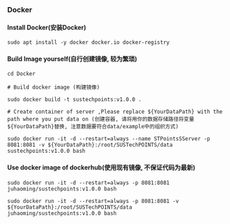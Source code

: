 ### Docker

#### Install Docker(安装Docker)

```
sudo apt install -y docker docker.io docker-registry
```

#### Build Image yourself(自行创建镜像, 较为繁琐)
```
cd Docker

# Build docker image (构建镜像)

sudo docker build -t sustechpoints:v1.0.0 .

# Create container of server ,Please replace ${YourDataPath} with the path where you put data on (创建容器, 请将用你的数据存储路径将变量${YourDataPath}替换, 注意数据要符合data/example中的组织方式)

sudo docker run -it -d --restart=always --name STPointsSServer -p 8081:8081 -v ${YourDataPath}:/root/SUSTechPOINTS/data sustechpoints:v1.0.0 bash

```

#### Use docker image of dockerhub(使用现有镜像, 不保证代码为最新)

```
sudo docker run -it -d --restart=always -p 8081:8081 juhaoming/sustechpoints:v1.0.0 bash

sudo docker run -it -d --restart=always -p 8081:8081 -v ${YourDataPath}:/root/SUSTechPOINTS/data juhaoming/sustechpoints:v1.0.0 bash

```

